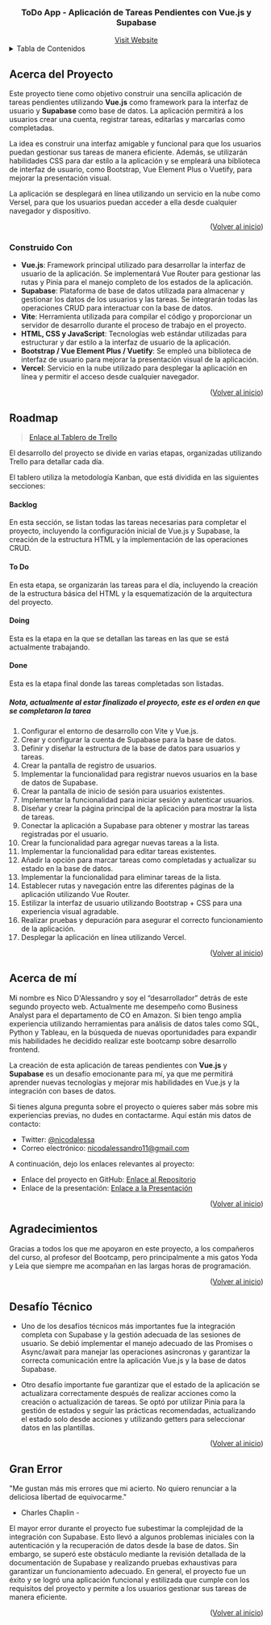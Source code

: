 <a name="readme-top"></a>

<!-- PROJECT LOGO -->
<br />
<div align="center">
  <h3 align="center">ToDo App - Aplicación de Tareas Pendientes con Vue.js y Supabase</h3>
  <a href="https://proyecto-final-ironhack.vercel.app/auth/login">Visit Website</a>
</div>

<!-- TABLE OF CONTENTS -->
<details>
  <summary>Tabla de Contenidos</summary>
  <ol>
    <li>
      <a href="#acerca-del-proyecto">Acerca del Proyecto</a>
      <ul>
        <li><a href="#construido-con">Construido Con</a></li>
      </ul>
    </li>
    <li>
    <a href="#roadmap">Roadmap</a>
     <ul>
     <li><a href="#backlog">Backlog</a></li>
     <li><a href="#backlog">To do</a></li>
     <li><a href="#backlog">Doing</a></li>
     <li><a href="#test">Done</a></li>
      </ul>
    </li>
    <li><a href="#acerca">Acerca</a></li>
    <li><a href="#agradecimientos">Agradecimientos</a></li>
    <li><a href="#desafío-técnico">Desafío Técnico</a></li>
    <li><a href="#grande-error">Gran Error</a></li>
  </ol>
</details>

<!-- ABOUT THE PROJECT -->

## Acerca del Proyecto

Este proyecto tiene como objetivo construir una sencilla aplicación de tareas pendientes utilizando **Vue.js** como framework para la interfaz de usuario y **Supabase** como base de datos. La aplicación permitirá a los usuarios crear una cuenta, registrar tareas, editarlas y marcarlas como completadas.

La idea es construir una interfaz amigable y funcional para que los usuarios puedan gestionar sus tareas de manera eficiente. Además, se utilizarán habilidades CSS para dar estilo a la aplicación y se empleará una biblioteca de interfaz de usuario, como Bootstrap, Vue Element Plus o Vuetify, para mejorar la presentación visual.

La aplicación se desplegará en línea utilizando un servicio en la nube como Versel, para que los usuarios puedan acceder a ella desde cualquier navegador y dispositivo.

<p align="right">(<a href="#readme-top">Volver al inicio</a>)</p>

### Construido Con

- **Vue.js**: Framework principal utilizado para desarrollar la interfaz de usuario de la aplicación. Se implementará Vue Router para gestionar las rutas y Pinia para el manejo completo de los estados de la aplicación.
- **Supabase**: Plataforma de base de datos utilizada para almacenar y gestionar los datos de los usuarios y las tareas. Se integrarán todas las operaciones CRUD para interactuar con la base de datos.
- **Vite**: Herramienta utilizada para compilar el código y proporcionar un servidor de desarrollo durante el proceso de trabajo en el proyecto.
- **HTML, CSS y JavaScript**: Tecnologías web estándar utilizadas para estructurar y dar estilo a la interfaz de usuario de la aplicación.
- **Bootstrap / Vue Element Plus / Vuetify**: Se empleó una biblioteca de interfaz de usuario para mejorar la presentación visual de la aplicación.
- **Vercel**: Servicio en la nube utilizado para desplegar la aplicación en línea y permitir el acceso desde cualquier navegador.

<p align="right">(<a href="#readme-top">Volver al inicio</a>)</p>

## Roadmap

> [Enlace al Tablero de Trello](https://trello.com/invite/b/bnHduaH8/ATTIe7e4e161e7b4b69e7b7a19e5c25dc0ccE3854E5E/proyecto-final)

El desarrollo del proyecto se divide en varias etapas, organizadas utilizando Trello para detallar cada día.

El tablero utiliza la metodología Kanban, que está dividida en las siguientes secciones:

#### Backlog

En esta sección, se listan todas las tareas necesarias para completar el proyecto, incluyendo la configuración inicial de Vue.js y Supabase, la creación de la estructura HTML y la implementación de las operaciones CRUD.

#### To Do

En esta etapa, se organizarán las tareas para el día, incluyendo la creación de la estructura básica del HTML y la esquematización de la arquitectura del proyecto.

#### Doing

Esta es la etapa en la que se detallan las tareas en las que se está actualmente trabajando.

#### Done

Esta es la etapa final donde las tareas completadas son listadas.

##### Nota, actualmente al estar finalizado el proyecto, este es el orden en que se completaron la tarea

  1. Configurar el entorno de desarrollo con Vite y Vue.js.
  2. Crear y configurar la cuenta de Supabase para la base de datos.
  3. Definir y diseñar la estructura de la base de datos para usuarios y tareas.
  4. Crear la pantalla de registro de usuarios.
  5. Implementar la funcionalidad para registrar nuevos usuarios en la base de datos de Supabase.
  6. Crear la pantalla de inicio de sesión para usuarios existentes.
  7. Implementar la funcionalidad para iniciar sesión y autenticar usuarios.
  8. Diseñar y crear la página principal de la aplicación para mostrar la lista de tareas.
  9. Conectar la aplicación a Supabase para obtener y mostrar las tareas registradas por el usuario.
  10. Crear la funcionalidad para agregar nuevas tareas a la lista.
  11. Implementar la funcionalidad para editar tareas existentes.
  12. Añadir la opción para marcar tareas como completadas y actualizar su estado en la base de datos.
  13. Implementar la funcionalidad para eliminar tareas de la lista.
  14. Establecer rutas y navegación entre las diferentes páginas de la aplicación utilizando Vue Router.
  15. Estilizar la interfaz de usuario utilizando Bootstrap + CSS para una experiencia visual agradable.
  16. Realizar pruebas y depuración para asegurar el correcto funcionamiento de la aplicación.
  17. Desplegar la aplicación en línea utilizando Vercel.

<p align="right">(<a href="#readme-top">Volver al inicio</a>)</p>

<!-- ACERCA DE MI -->

## Acerca de mí

Mi nombre es Nico D'Alessandro y soy el “desarrollador” detrás de este segundo proyecto web. Actualmente me desempeño como Business Analyst para el departamento de CO en Amazon. Si bien tengo amplia experiencia utilizando herramientas para análisis de datos tales como SQL, Python y Tableau, en la búsqueda de nuevas oportunidades para expandir mis habilidades he decidido realizar este bootcamp sobre desarrollo frontend.

La creación de esta aplicación de tareas pendientes con **Vue.js** y **Supabase** es un desafío emocionante para mí, ya que me permitirá aprender nuevas tecnologías y mejorar mis habilidades en Vue.js y la integración con bases de datos.

Si tienes alguna pregunta sobre el proyecto o quieres saber más sobre mis experiencias previas, no dudes en contactarme. Aquí están mis datos de contacto:

- Twitter: [@nicodalessa](https://twitter.com/nicodalessa)
- Correo electrónico: <nicodalessandro11@gmail.com>

A continuación, dejo los enlaces relevantes al proyecto:

- Enlace del proyecto en GitHub: [Enlace al Repositorio](https://github.com/nicodalessandro11/proyecto-final-ironhack)
- Enlace de la presentación: [Enlace a la Presentación](https://docs.google.com/presentation/d/1_19RPfGsuZqU1jWboE3SdrTaWRwCXVUIXyXxCSbJ4Ho/edit?usp=sharing)

<p align="right">(<a href="#readme-top">Volver al inicio</a>)</p>

<!-- ACKNOWLEDGMENTS -->

## Agradecimientos

Gracias a todos los que me apoyaron en este proyecto, a los compañeros del curso, al profesor del Bootcamp, pero principalmente a mis gatos Yoda y Leia que siempre me acompañan en las largas horas de programación.

<p align="right">(<a href="#readme-top">Volver al inicio</a>)</p>

## Desafío Técnico

- Uno de los desafíos técnicos más importantes fue la integración completa con Supabase y la gestión adecuada de las sesiones de usuario. Se debió implementar el manejo adecuado de las Promises o Async/await para manejar las operaciones asíncronas y garantizar la correcta comunicación entre la aplicación Vue.js y la base de datos Supabase.

- Otro desafío importante fue garantizar que el estado de la aplicación se actualizara correctamente después de realizar acciones como la creación o actualización de tareas. Se optó por utilizar Pinia para la gestión de estados y seguir las prácticas recomendadas, actualizando el estado solo desde acciones y utilizando getters para seleccionar datos en las plantillas.

<p align="right">(<a href="#readme-top">Volver al inicio</a>)</p>

## Gran Error

"Me gustan más mis errores que mi acierto. No quiero renunciar a la deliciosa libertad de equivocarme."

- Charles Chaplin -

El mayor error durante el proyecto fue subestimar la complejidad de la integración con Supabase. Esto llevó a algunos problemas iniciales con la autenticación y la recuperación de datos desde la base de datos. Sin embargo, se superó este obstáculo mediante la revisión detallada de la documentación de Supabase y realizando pruebas exhaustivas para garantizar un funcionamiento adecuado.
En general, el proyecto fue un éxito y se logró una aplicación funcional y estilizada que cumple con los requisitos del proyecto y permite a los usuarios gestionar sus tareas de manera eficiente.

<p align="right">(<a href="#readme-top">Volver al inicio</a>)</p>
